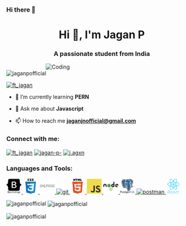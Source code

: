 ### Hi there 👋

<h1 align="center">Hi 👋, I'm Jagan P</h1>
<h3 align="center">A passionate student from India</h3>
<img align="right" alt="Coding" width="400" src="https://qph.cf2.quoracdn.net/main-qimg-3bd139022dfbf3b91ec200318cc13148">


<p align="left"> <img src="https://komarev.com/ghpvc/?username=jaganpofficial&label=Profile%20views&color=0e75b6&style=flat" alt="jaganpofficial" /> </p>

<p align="left"> <a href="https://twitter.com/ft_jagan" target="blank"><img src="https://img.shields.io/twitter/follow/ft_jagan?logo=twitter&style=for-the-badge" alt="ft_jagan" /></a> </p>

- 🌱 I’m currently learning **PERN**

- 💬 Ask me about **Javascript**

- 📫 How to reach me **jaganjnofficial@gmail.com**

<h3 align="left">Connect with me:</h3>
<p align="left">
<a href="https://twitter.com/ft_jagan" target="blank"><img align="center" src="https://raw.githubusercontent.com/rahuldkjain/github-profile-readme-generator/master/src/images/icons/Social/twitter.svg" alt="ft_jagan" height="30" width="40" /></a>
<a href="https://linkedin.com/in/jagan-p-" target="blank"><img align="center" src="https://raw.githubusercontent.com/rahuldkjain/github-profile-readme-generator/master/src/images/icons/Social/linked-in-alt.svg" alt="jagan-p-" height="30" width="40" /></a>
<a href="https://instagram.com/j.agxn" target="blank"><img align="center" src="https://raw.githubusercontent.com/rahuldkjain/github-profile-readme-generator/master/src/images/icons/Social/instagram.svg" alt="j.agxn" height="30" width="40" /></a>
</p>

<h3 align="left">Languages and Tools:</h3>
<p align="left"> <a href="https://getbootstrap.com" target="_blank" rel="noreferrer"> <img src="https://raw.githubusercontent.com/devicons/devicon/master/icons/bootstrap/bootstrap-plain-wordmark.svg" alt="bootstrap" width="40" height="40"/> </a> <a href="https://www.w3schools.com/css/" target="_blank" rel="noreferrer"> <img src="https://raw.githubusercontent.com/devicons/devicon/master/icons/css3/css3-original-wordmark.svg" alt="css3" width="40" height="40"/> </a> <a href="https://expressjs.com" target="_blank" rel="noreferrer"> <img src="https://raw.githubusercontent.com/devicons/devicon/master/icons/express/express-original-wordmark.svg" alt="express" width="40" height="40"/> </a> <a href="https://git-scm.com/" target="_blank" rel="noreferrer"> <img src="https://www.vectorlogo.zone/logos/git-scm/git-scm-icon.svg" alt="git" width="40" height="40"/> </a> <a href="https://www.w3.org/html/" target="_blank" rel="noreferrer"> <img src="https://raw.githubusercontent.com/devicons/devicon/master/icons/html5/html5-original-wordmark.svg" alt="html5" width="40" height="40"/> </a> <a href="https://developer.mozilla.org/en-US/docs/Web/JavaScript" target="_blank" rel="noreferrer"> <img src="https://raw.githubusercontent.com/devicons/devicon/master/icons/javascript/javascript-original.svg" alt="javascript" width="40" height="40"/> </a> <a href="https://nodejs.org" target="_blank" rel="noreferrer"> <img src="https://raw.githubusercontent.com/devicons/devicon/master/icons/nodejs/nodejs-original-wordmark.svg" alt="nodejs" width="40" height="40"/> </a> <a href="https://www.postgresql.org" target="_blank" rel="noreferrer"> <img src="https://raw.githubusercontent.com/devicons/devicon/master/icons/postgresql/postgresql-original-wordmark.svg" alt="postgresql" width="40" height="40"/> </a> <a href="https://postman.com" target="_blank" rel="noreferrer"> <img src="https://www.vectorlogo.zone/logos/getpostman/getpostman-icon.svg" alt="postman" width="40" height="40"/> </a> <a href="https://reactjs.org/" target="_blank" rel="noreferrer"> <img src="https://raw.githubusercontent.com/devicons/devicon/master/icons/react/react-original-wordmark.svg" alt="react" width="40" height="40"/> </a> </p>

<p><img align="left" src="https://github-readme-stats.vercel.app/api/top-langs?username=jaganpofficial&show_icons=true&locale=en&layout=compact" alt="jaganpofficial" /></p>
<p>&nbsp;<img align="center" src="https://github-readme-stats.vercel.app/api?username=jaganpofficial&show_icons=true&locale=en" alt="jaganpofficial" /></p>

<p><img align="center" src="https://github-readme-streak-stats.herokuapp.com/?user=jaganpofficial&" alt="jaganpofficial" /></p>
